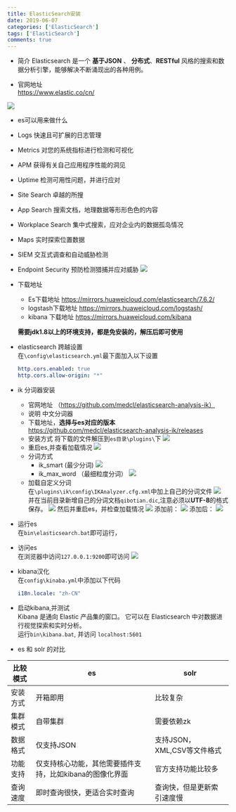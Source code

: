 ```yaml
---
title: ElasticSearch安装
date: 2019-06-07
categories: ['ElasticSearch']
tags: ['ElasticSearch']
comments: true
---
```


-   简介
    Elasticsearch 是一个 **基于JSON** 、 **分布式**、**RESTful** 风格的搜索和数据分析引擎，能够解决不断涌现出的各种用例。

-   官网地址  
    <https://www.elastic.co/cn/>

  ![](http://qiniu.yangrouhubo.com/markdown-img-paste-20200613104622881.png)

-   es可以用来做什么
-   Logs 快速且可扩展的日志管理
-   Metrics 对您的系统指标进行检测和可视化
-   APM 获得有关自己应用程序性能的洞见
-   Uptime 检测可用性问题，并进行应对
-   Site Search 卓越的所搜
-   App Search 搜索文档，地理数据等形形色色的内容
-   Workplace Search 集中式搜索，应对企业内的数据孤岛情况
-   Maps 实时探索位置数据
-   SIEM 交互式调查和自动威胁检测
-   Endpoint Security 预防检测猎捕并应对威胁
    ![](http://qiniu.yangrouhubo.com/markdown-img-paste-20200613104709673.png)

-   下载地址  

    -   Es下载地址 <https://mirrors.huaweicloud.com/elasticsearch/7.6.2/>
    -   logstash下载地址 <https://mirrors.huaweicloud.com/logstash/>
    -   kibana 下载地址 <https://mirrors.huaweicloud.com/kibana>

    **需要jdk1.8以上的环境支持，都是免安装的，解压后即可使用**


-   elasticsearch 跨越设置  
      在`\config\elasticsearch.yml`最下面加入以下设置  

    ```yml
    http.cors.enabled: true
    http.cors.allow-origin: "*"
    ```

-   ik 分词器安装

    -   官网地址 （<https://github.com/medcl/elasticsearch-analysis-ik）>
    -   说明
        中文分词器
    -   下载地址，**选择与es对应的版本**  
        <https://github.com/medcl/elasticsearch-analysis-ik/releases>
    -   安装方式
        将下载的文件解压到`es目录\plugins\`下
        ![](http://qiniu.yangrouhubo.com/markdown-img-paste-20200613104737725.png)
    -   重启es,并查看加载情况
        ![](http://qiniu.yangrouhubo.com/markdown-img-paste-20200613104748449.png)
    -   分词方式
        -   ik_smart (最少分词)
            ![](http://qiniu.yangrouhubo.com/markdown-img-paste-20200613104849161.png)
        -   ik_max_word （最细粒度分词）
            ![](http://qiniu.yangrouhubo.com/markdown-img-paste-20200613104901929.png)
    -   加载自定义分词  
        在`\plugins\ik\config\IKAnalyzer.cfg.xml`中加上自己的分词文件
        ![](http://qiniu.yangrouhubo.com/markdown-img-paste-20200613104916622.png)
        并在当前目录新增自己的分词文档`qibotian.dic`,注意必须以**UTF-8**的格式保存。
        ![](http://qiniu.yangrouhubo.com/markdown-img-paste-20200613104925631.png)
        然后并重启es，并检查加载情况
      ![](http://qiniu.yangrouhubo.com/markdown-img-paste-20200613104934731.png)
        添加前：
        ![](http://qiniu.yangrouhubo.com/markdown-img-paste-20200613104957755.png)
        添加后：
        ![](http://qiniu.yangrouhubo.com/markdown-img-paste-20200613105009736.png)


-   运行es  
    在`bin\elasticsearch.bat`即可运行，

-   访问es  
    在浏览器中访问`127.0.0.1:9200`即可访问
    ![](http://qiniu.yangrouhubo.com/markdown-img-paste-2020061310502588.png)


-   kibana汉化  
    在`config\kinaba.yml`中添加以下代码

    ```yml
    i18n.locale: "zh-CN"
    ```

-   启动kibana,并测试  
    Kibana 是通向 Elastic 产品集的窗口。 它可以在 Elasticsearch 中对数据进行视觉探索和实时分析。  
    运行`bin\kibana.bat`, 并访问 `localhost:5601`


-   es 和 solr 的对比

| 比较模式 | es                              | solr                |
| ---- | ------------------------------- | ------------------- |
| 安装方式 | 开箱即用                            | 比较复杂                |
| 集群模式 | 自带集群                            | 需要依赖zk              |
| 数据格式 | 仅支持JSON                         | 支持JSON，XML,CSV等文件格式 |
| 功能支持 | 仅支持核心功能，其他需要插件支持，比如kibana的图像化界面 | 官方支持功能比较多           |
| 查询速度 | 即时查询很快，更适合实时查询                  | 查询快，但是更新索引速度慢       |
